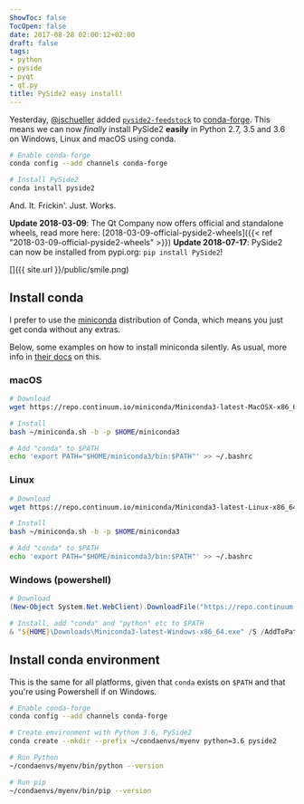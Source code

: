 ```yaml
---
ShowToc: false
TocOpen: false
date: 2017-08-28 02:00:12+02:00
draft: false
tags:
- python
- pyside
- pyqt
- qt.py
title: PySide2 easy install!
---
```


Yesterday, [@jschueller](https://github.com/jschueller) added [`pyside2-feedstock`](https://github.com/conda-forge/pyside2-feedstock) to [conda-forge](https://conda-forge.org). This means we can now *finally* install PySide2 **easily** in Python 2.7, 3.5 and 3.6 on Windows, Linux and macOS using conda.


```bash
# Enable conda-forge
conda config --add channels conda-forge

# Install PySide2
conda install pyside2
```

And. It. Frickin'. Just. Works.  

**Update 2018-03-09**: The Qt Company now offers official and standalone wheels, read more here: [2018-03-09-official-pyside2-wheels]({{< ref "2018-03-09-official-pyside2-wheels" >}})
**Update 2018-07-17**: PySide2 can now be installed from pypi.org: `pip install PySide2`!



[]({{ site.url }}/public/smile.png)



## Install conda

I prefer to use the [miniconda](https://conda.io/miniconda.html) distribution of Conda, which means you just get conda without any extras.

Below, some examples on how to install miniconda silently. As usual, more info in [their docs](https://conda.io/docs/user-guide/install/macos.html#installing-in-silent-mode) on this.

### macOS

```bash
# Download
wget https://repo.continuum.io/miniconda/Miniconda3-latest-MacOSX-x86_64.sh -O ~/miniconda.sh

# Install
bash ~/miniconda.sh -b -p $HOME/miniconda3

# Add "conda" to $PATH
echo 'export PATH="$HOME/miniconda3/bin:$PATH"' >> ~/.bashrc
```

### Linux

```bash
# Download
wget https://repo.continuum.io/miniconda/Miniconda3-latest-Linux-x86_64.sh -O ~/miniconda.sh

# Install
bash ~/miniconda.sh -b -p $HOME/miniconda3

# Add "conda" to $PATH
echo 'export PATH="$HOME/miniconda3/bin:$PATH"' >> ~/.bashrc
```

### Windows (powershell)


```powershell
# Download
(New-Object System.Net.WebClient).DownloadFile("https://repo.continuum.io/miniconda/Miniconda3-latest-Windows-x86_64.exe", "${HOME}\Downloads\Miniconda3-latest-Windows-x86_64.exe")

# Install, add "conda" and "python" etc to $PATH
& "${HOME}\Downloads\Miniconda3-latest-Windows-x86_64.exe" /S /AddToPath=1 /D=${HOME}\miniconda3
```

## Install conda environment

This is the same for all platforms, given that `conda` exists on `$PATH` and that you're using Powershell if on Windows.

```bash
# Enable conda-forge
conda config --add channels conda-forge

# Create environment with Python 3.6, PySide2
conda create --mkdir --prefix ~/condaenvs/myenv python=3.6 pyside2

# Run Python
~/condaenvs/myenv/bin/python --version

# Run pip
~/condaenvs/myenv/bin/pip --version
```